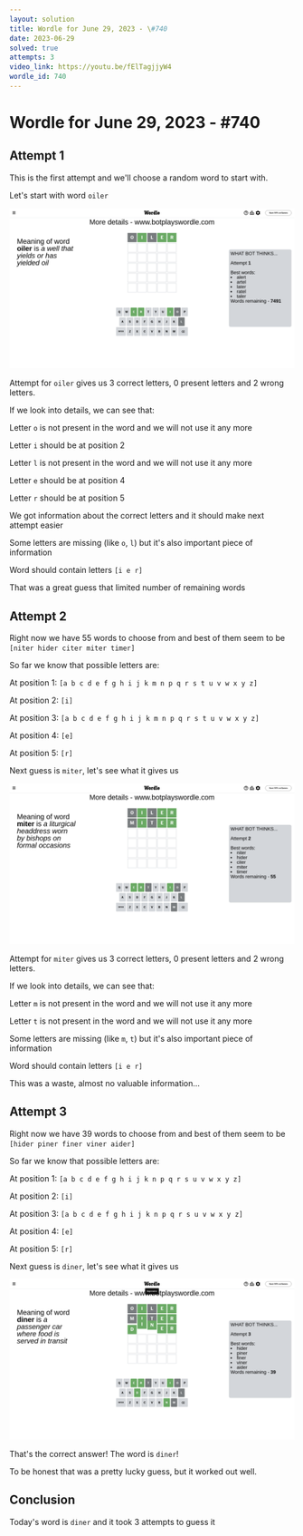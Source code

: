 ```yaml
---
layout: solution
title: Wordle for June 29, 2023 - \#740
date: 2023-06-29
solved: true
attempts: 3
video_link: https://youtu.be/fElTagjjyW4
wordle_id: 740
---
```


# Wordle for June 29, 2023 - \#740

## Attempt 1

This is the first attempt and we'll choose a random word to start with.

Let's start with word `oiler`

![Attempt 1](2023-06-29/attempt-1.png)

Attempt for `oiler` gives us 3 correct letters, 0 present letters and 2 wrong letters.

If we look into details, we can see that:

Letter `o` is not present in the word and we will not use it any more

Letter `i` should be at position 2

Letter `l` is not present in the word and we will not use it any more

Letter `e` should be at position 4

Letter `r` should be at position 5

We got information about the correct letters and it should make next attempt easier

Some letters are missing (like `o`, `l`) but it's also important piece of information

Word should contain letters `[i e r]`

That was a great guess that limited number of remaining words



## Attempt 2

Right now we have 55 words to choose from and best of them seem to be `[niter hider citer miter timer]`

So far we know that possible letters are:

At position 1: `[a b c d e f g h i j k m n p q r s t u v w x y z]`

At position 2: `[i]`

At position 3: `[a b c d e f g h i j k m n p q r s t u v w x y z]`

At position 4: `[e]`

At position 5: `[r]`

Next guess is `miter`, let's see what it gives us

![Attempt 2](2023-06-29/attempt-2.png)

Attempt for `miter` gives us 3 correct letters, 0 present letters and 2 wrong letters.

If we look into details, we can see that:

Letter `m` is not present in the word and we will not use it any more

Letter `t` is not present in the word and we will not use it any more

Some letters are missing (like `m`, `t`) but it's also important piece of information

Word should contain letters `[i e r]`

This was a waste, almost no valuable information...



## Attempt 3

Right now we have 39 words to choose from and best of them seem to be `[hider piner finer viner aider]`

So far we know that possible letters are:

At position 1: `[a b c d e f g h i j k n p q r s u v w x y z]`

At position 2: `[i]`

At position 3: `[a b c d e f g h i j k n p q r s u v w x y z]`

At position 4: `[e]`

At position 5: `[r]`

Next guess is `diner`, let's see what it gives us

![Attempt 3](2023-06-29/attempt-3.png)

That's the correct answer! The word is `diner`!

To be honest that was a pretty lucky guess, but it worked out well.

## Conclusion

Today's word is `diner` and it took 3 attempts to guess it

